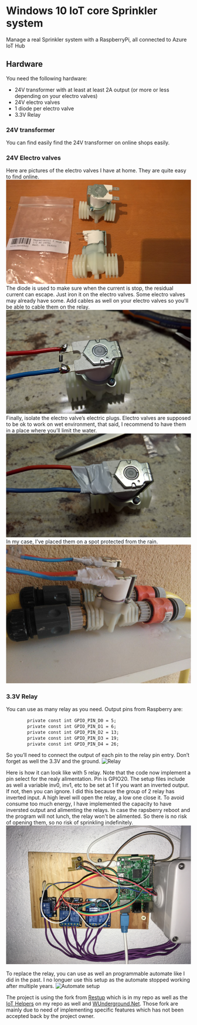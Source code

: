 # Windows 10 IoT core Sprinkler system
Manage a real Sprinkler system with a RaspberryPi, all connected to Azure IoT Hub

## Hardware
You need the following hardware:
- 24V transformer with at least at least 2A output (or more or less depending on your electro valves)
- 24V electro valves
- 1 diode per electro valve
- 3.3V Relay

### 24V transformer
You can find easily find the 24V transformer on online shops easily.

### 24V Electro valves
Here are pictures of the electro valves I have at home. They are quite easy to find online.
![Electro valves](./Assets/elctorvalves.jpg "Electro valves")
The diode is used to make sure when the current is stop, the residual current can escape. Just iron it on the electro valves. Some electro valves may already have some.
Add cables as well on your electro valves so you'll be able to cable them on the relay.
![Electro valves](./Assets/electrovalvessoldering.jpg "Electro valves with diode")
Finally, isolate the electro valve’s electric plugs. Electro valves are supposed to be ok to work on wet environment, that said, I recommend to have them in a place where you’ll limit the water.
![Electro valves](./Assets/electrovalveprocted.jpg "Electro valves protected")
In my case, I’ve placed them on a spot protected from the rain.
![Electro valves](./Assets/sprout.jpg "Electro valves in garden")

### 3.3V Relay
You can use as many relay as you need. Output pins from Raspberry are:
```
        private const int GPIO_PIN_D0 = 5;
        private const int GPIO_PIN_D1 = 6;
        private const int GPIO_PIN_D2 = 13;
        private const int GPIO_PIN_D3 = 19;
        private const int GPIO_PIN_D4 = 26;
```
So you’ll need to connect the output of each pin to the relay pin entry. Don’t forget as well the 3.3V and the ground.
![Relay](./Assets/Relay.jpg "Relay")

Here is how it can look like with 5 relay. Note that the code now implement a pin select for the realy alimentation. Pin is GPIO20. The setup files include as well a variable inv0, inv1, etc to be set at 1 if you want an inverted output. If not, then you can ignore. I did this because the group of 2 relay has inverted input. A high level will open the relay, a low one close it. To avoid consume too much energy, I have implemented the capacity to have inversted output and alimenting the relays. In case the rapsberry reboot and the program will not lunch, the relay won't be alimented. So there is no risk of opening them, so no risk of sprinkling indefinitely.
![Relay setup](./Assets/rpi2.jpg "Relay setup")

To replace the relay, you can use as well an programmable automate like I did in the past. I no longuer use this setup as the automate stopped working after multiple years.
![Automate setup](./Assets/rpi.jpg "Automate setup")

The project is using the fork from [Restup](https://github.com/Ellerbach/restup "Restup") which is in my repo as well as the [IoT Helpers](https://github.com/Ellerbach/RPI-Win10-Helpers "IoT Helpers") on my repo as well and [WUnderground.Net](https://github.com/Ellerbach/WUnderground.Net "WUnderground.Net"). Those fork are mainly due to need of implementing specific features which has not been accepted back by the project owner.
